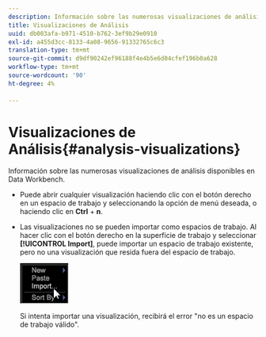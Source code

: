 ```yaml
---
description: Información sobre las numerosas visualizaciones de análisis disponibles en Data Workbench.
title: Visualizaciones de Análisis
uuid: db003afa-b971-4510-b762-3ef9b29e0910
exl-id: a455d3cc-8133-4a08-9656-91332765c6c3
translation-type: tm+mt
source-git-commit: d9df90242ef96188f4e4b5e6d04cfef196b0a628
workflow-type: tm+mt
source-wordcount: '90'
ht-degree: 4%

---
```


# Visualizaciones de Análisis{#analysis-visualizations}

Información sobre las numerosas visualizaciones de análisis disponibles en Data Workbench.

* Puede abrir cualquier visualización haciendo clic con el botón derecho en un espacio de trabajo y seleccionando la opción de menú deseada, o haciendo clic en **Ctrl** + **n**.

* Las visualizaciones no se pueden importar como espacios de trabajo. Al hacer clic con el botón derecho en la superficie de trabajo y seleccionar **[!UICONTROL Import]**, puede importar un espacio de trabajo existente, pero no una visualización que resida fuera del espacio de trabajo.

   ![](assets/import_workspace.png)

   Si intenta importar una visualización, recibirá el error &quot;no es un espacio de trabajo válido&quot;.
